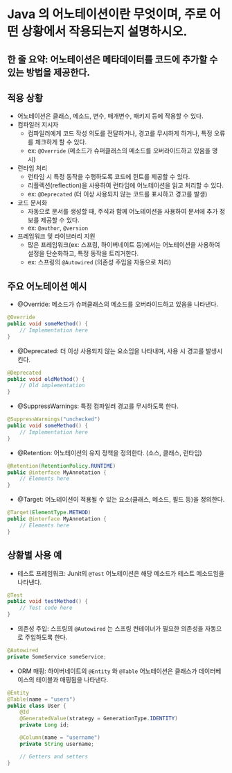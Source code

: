 # Java 의 어노테이션이란 무엇이며, 주로 어떤 상황에서 작용되는지 설명하시오.

## 한 줄 요약: 어노테이션은 메타데이터를 코드에 추가할 수 있는 방법을 제공한다.

## 적용 상황
- 어노테이션은 클래스, 메소드, 변수, 매개변수, 패키지 등에 작용할 수 있다.
- 컴파일러 지시자
    - 컴파일러에게 코드 작성 의도를 전달하거나, 경고를 무시하게 하거나, 특정 오류를 체크하게 할 수 있다.
    - ex: `@Override` (메소드가 슈퍼클래스의 메소드를 오버라이드하고 있음을 명시)
- 런타임 처리
    - 런타임 시 특정 동작을 수행하도록 코드에 힌트를 제공할 수 있다.
    - 리플렉션(reflection)을 사용하여 런타임에 어노테이션을 읽고 처리할 수 있다.
    - ex: `@Deprecated` (더 이상 사용되지 않는 코드를 표시하고 경고를 발생)
- 코드 문서화
    - 자동으로 문서를 생성할 때, 주석과 함께 어노테이션을 사용하여 문서에 추가 정보를 제공할 수 있다.
    - ex: `@author`, `@version`
- 프레임워크 및 라이브러리 지원
    - 많은 프레임워크(ex: 스프링, 하이버네이트 등)에서는 어노테이션을 사용하여 설정을 단순화하고, 특정 동작을 트리거한다.
    - ex: 스프링의 `@Autowired` (의존성 주입을 자동으로 처리)

## 주요 어노테이션 예시
- @Override: 메소드가 슈퍼클래스의 메소드를 오버라이드하고 있음을 나타낸다.
```Java
@Override
public void someMethod() {
    // Implementation here
}
```
- @Deprecated: 더 이상 사용되지 않는 요소임을 나타내며, 사용 시 경고를 발생시킨다.
```Java
@Deprecated
public void oldMethod() {
    // Old implementation
}
```
- @SuppressWarnings: 특정 컴파일러 경고를 무시하도록 한다.
``` Java
@SuppressWarnings("unchecked")
public void someMethod() {
    // Implementation here
}
```
- @Retention: 어노테이션의 유지 정책을 정의한다. (소스, 클래스, 런타임)
```Java
@Retention(RetentionPolicy.RUNTIME)
public @interface MyAnnotation {
    // Elements here
}
```
- @Target: 어노테이션이 적용될 수 있는 요소(클래스, 메소드, 필드 등)을 정의한다.
``` Java
@Target(ElementType.METHOD)
public @interface MyAnnotation {
    // Elements here
}
```

## 상황별 사용 예
- 테스트 프레임워크: Junit의 `@Test` 어노테이션은 해당 메소드가 테스트 메소드임을 나타낸다.
``` Java
@Test
public void testMethod() {
    // Test code here
}
```
- 의존성 주입: 스프링의 `@Autowired` 는 스프링 컨테이너가 필요한 의존성을 자동으로 주입하도록 한다.
```Java
@Autowired
private SomeService someService;
```
- ORM 매핑: 하이버네이트의 `@Entity` 와 `@Table` 어노테이션은 클래스가 데이터베이스의 테이블과 매핑됨을 나타낸다.
```Java
@Entity
@Table(name = "users")
public class User {
    @Id
    @GeneratedValue(strategy = GenerationType.IDENTITY)
    private Long id;

    @Column(name = "username")
    private String username;

    // Getters and setters
}
```
